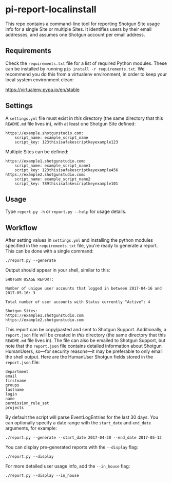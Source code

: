 # pi-report-localinstall

This repo contains a command-line tool for reporting Shotgun Site usage info for
a single Site or multiple Sites. It identifies users by their email addresses,
and assumes one Shotgun account per email address.

## Requirements

Check the `requirements.txt` file for a list of required Python modules. These
can be installed by running `pip install -r requirements.txt`. We recommend you
do this from a virtualenv environment, in order to keep your local system
environment clean:

https://virtualenv.pypa.io/en/stable

## Settings

A `settings.yml` file must exist in *this* directory (the same directory that
this `README.md` file lives in), with at least one Shotgun Site defined:

```
https://example.shotgunstudio.com:
    script_name: example_script_name
    script_key: 123thisisafakescriptkeyexample123
```

Multiple Sites can be defined:

```
https://example1.shotgunstudio.com:
    script_name: example_script_name1
    script_key: 123thisisafakescriptkeyexample456
https://example2.shotgunstudio.com:
    script_name: example_script_name2
    script_key: 789thisisafakescriptkeyexample101
```

## Usage

Type `report.py -h` or `report.py --help` for usage details.

## Workflow

After setting values in `settings.yml` and installing the python modules
specified in the `requirements.txt` file, you're ready to generate a report.
This can be done with a single command:

`./report.py --generate`

Output should appear in your shell, similar to this:

```
SHOTGUN USAGE REPORT:

Number of unique user accounts that logged in between 2017-04-16 and 2017-05-16: 3

Total number of user accounts with Status currently "Active": 4

Shotgun Sites:
https://example1.shotgunstudio.com
https://example2.shotgunstudio.com
```

This report can be copy/pasted and sent to Shotgun Support. Additionally, a
`report.json` file will be created in *this* directory (the same directory that
this `README.md` file lives in). The file can also be emailed to Shotgun
Support, but note that the `report.json` file contains detailed information
about Shotgun HumanUsers, so—for security reasons—it may be preferable to only
email the shell output. Here are the HumanUser Shotgun fields stored in the
`report.json` file:

```
department
email
firstname
groups
lastname
login
name
permission_rule_set
projects
```

By default the script will parse EventLogEntries for the last 30 days. You can
optionally specify a date range with the `start_date` and `end_date` arguments,
for example:

`./report.py --generate --start_date 2017-04-20 --end_date 2017-05-12`

You can display pre-generated reports with the `--display` flag:

`./report.py --display`

For more detailed user usage info, add the `--in_house` flag:

`./report.py --display --in_house`
